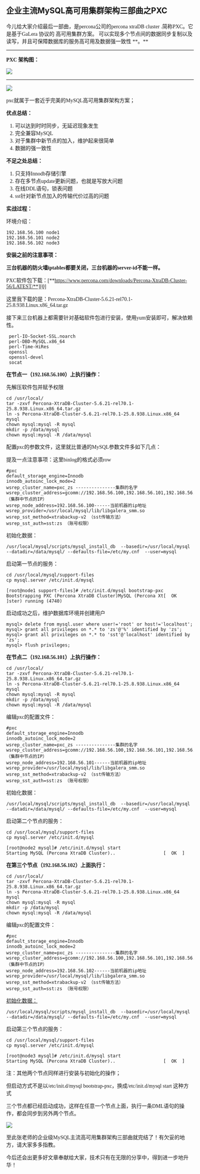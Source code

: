 ## 企业主流MySQL高可用集群架构三部曲之PXC

<font face=微软雅黑>
今儿给大家介绍最后一部曲，是percona公司的percona xtraDB cluster .简称PXC。它是基于GaLera 协议的 高可用集群方案。 可以实现多个节点间的数据同步复制以及读写，并且可保障数据库的服务高可用及数据强一致性 **。**

****

**PXC 架构图：**

![](./img/wKiom1mPuZ-AcvEJAAB5ptTZsXk738.jpg)

****

![](./img/wKioL1mPue6S13UXAAC4JD27z34209.png)

pxc就属于一套近乎完美的MySQL高可用集群架构方案；

**优点总结：**

1. 可以达到时时同步，无延迟现象发生
1. 完全兼容MySQL
1. 对于集群中新节点的加入，维护起来很简单
1. 数据的强一致性

**不足之处总结：**

1. 只支持Innodb存储引擎
1. 存在多节点update更新问题，也就是写放大问题
1. 在线DDL语句，锁表问题
1. sst针对新节点加入的传输代价过高的问题

**实战过程：**

环境介绍：

```
192.168.56.100 node1
192.168.56.101 node2
192.168.56.102 node3
```

**安装之前的注意事项：**

**三台机器的防火墙iptables都要关闭，三台机器的server-id不能一样。**

PXC软件包下载：[**https://www.percona.com/downloads/Percona-XtraDB-Cluster-56/LATEST/**][0]

这里我下载的是：Percona-XtraDB-Cluster-5.6.21-rel70.1-25.8.938.Linux.x86_64.tar.gz

接下来三台机器上都需要针对基础软件包进行安装，使用yum安装即可，解决依赖性。

```
 perl-IO-Socket-SSL.noarch 
 perl-DBD-MySQL.x86_64  
 perl-Time-HiRes
 openssl 
 openssl-devel
 socat
```

**在节点一（192.168.56.100）上执行操作：**

先解压软件包并赋予权限

```
cd /usr/local/
tar -zxvf Percona-XtraDB-Cluster-5.6.21-rel70.1-25.8.938.Linux.x86_64.tar.gz
ln -s Percona-XtraDB-Cluster-5.6.21-rel70.1-25.8.938.Linux.x86_64 mysql
chown mysql:mysql -R mysql
mkdir -p /data/mysql
chown mysql:mysql -R /data/mysql
```

配置pxc的参数文件，这里就比普通的MySQL参数文件多如下几点：

提及一点注意事项：这里binlog的格式必须row

```
#pxc
default_storage_engine=Innodb
innodb_autoinc_lock_mode=2
wsrep_cluster_name=pxc_zs ---------------集群的名字
wsrep_cluster_address=gcomm://192.168.56.100,192.168.56.101,192.168.56.102（集群中节点的IP）
wsrep_node_address=192.168.56.100------当前机器的ip地址
wsrep_provider=/usr/local/mysql/lib/libgalera_smm.so
wsrep_sst_method=xtrabackup-v2 （sst传输方法）
wsrep_sst_auth=sst:zs （账号权限）
```

初始化数据：

```
/usr/local/mysql/scripts/mysql_install_db  --basedir=/usr/local/mysql 
--datadir=/data/mysql/ --defaults-file=/etc/my.cnf  --user=mysql
```

启动第一节点的服务：

```
cd /usr/local/mysql/support-files
cp mysql.server /etc/init.d/mysql
```

```
[root@node1 support-files]# /etc/init.d/mysql bootstrap-pxc
Bootstrapping PXC (Percona XtraDB Cluster)MySQL (Percona Xt[  OK  ]ster) running (4740)
```

启动成功之后，维护数据库环境并创建用户

```
mysql> delete from mysql.user where user!='root' or host!='localhost';
mysql> grant all privileges on *.* to 'zs'@'%' identified by 'zs';
mysql> grant all privileges on *.* to 'sst'@'localhost' identified by 'zs';
mysql> flush privileges;
```

**在节点二（192.168.56.101）上执行操作：**

```
cd /usr/local/
tar -zxvf Percona-XtraDB-Cluster-5.6.21-rel70.1-25.8.938.Linux.x86_64.tar.gz
ln -s Percona-XtraDB-Cluster-5.6.21-rel70.1-25.8.938.Linux.x86_64 mysql
chown mysql:mysql -R mysql
mkdir -p /data/mysql
chown mysql:mysql -R /data/mysql
```

编辑pxc的配置文件：

```
#pxc
default_storage_engine=Innodb
innodb_autoinc_lock_mode=2
wsrep_cluster_name=pxc_zs ---------------集群的名字
wsrep_cluster_address=gcomm://192.168.56.100,192.168.56.101,192.168.56.102（集群中节点的IP）
wsrep_node_address=192.168.56.101------当前机器的ip地址
wsrep_provider=/usr/local/mysql/lib/libgalera_smm.so
wsrep_sst_method=xtrabackup-v2 （sst传输方法）
wsrep_sst_auth=sst:zs （账号权限）
```

初始化数据：

```
/usr/local/mysql/scripts/mysql_install_db  --basedir=/usr/local/mysql 
--datadir=/data/mysql/ --defaults-file=/etc/my.cnf  --user=mysql
```

启动第二个节点的服务：

```
cd /usr/local/mysql/support-files
cp mysql.server /etc/init.d/mysql
```

```
[root@node2 mysql]# /etc/init.d/mysql start
Starting MySQL (Percona XtraDB Cluster)..                  [  OK  ]
```

**在第三个节点（192.168.56.102）上面执行：**

```
cd /usr/local/
tar -zxvf Percona-XtraDB-Cluster-5.6.21-rel70.1-25.8.938.Linux.x86_64.tar.gz
ln -s Percona-XtraDB-Cluster-5.6.21-rel70.1-25.8.938.Linux.x86_64 mysql
chown mysql:mysql -R mysql
mkdir -p /data/mysql
chown mysql:mysql -R /data/mysql
```

编辑pxc的配置文件：

```
#pxc
default_storage_engine=Innodb
innodb_autoinc_lock_mode=2
wsrep_cluster_name=pxc_zs ---------------集群的名字
wsrep_cluster_address=gcomm://192.168.56.100,192.168.56.101,192.168.56.102（集群中节点的IP）
wsrep_node_address=192.168.56.102------当前机器的ip地址
wsrep_provider=/usr/local/mysql/lib/libgalera_smm.so
wsrep_sst_method=xtrabackup-v2 （sst传输方法）
wsrep_sst_auth=sst:zs （账号权限）
```

[初始化数据：][1]

```
/usr/local/mysql/scripts/mysql_install_db  --basedir=/usr/local/mysql 
--datadir=/data/mysql/ --defaults-file=/etc/my.cnf  --user=mysql

```

启动第三个节点的服务：

```
cd /usr/local/mysql/support-files
cp mysql.server /etc/init.d/mysql
```

```
[root@node3 mysql]# /etc/init.d/mysql start
Starting MySQL (Percona XtraDB Cluster)..                  [  OK  ]
```

注：其他两个节点同样进行安装与初始化的操作；

但启动方式不是以/etc/init.d/mysql bootstrap-pxc，换成/etc/init.d/mysql start 这种方式

三个节点都已经启动成功，这样在任意一个节点上面，执行一条DML语句的操作，都会同步到另外两个节点。

![](./img/wKiom1mQQ7Tx2e4MAAAsJ2ViqQ8543.png)

至此张老师的企业级MySQL主流高可用集群架构三部曲就完结了！有欠妥的地方，请大家多多指教。

今后还会出更多好文章奉献给大家，技术只有在无限的分享中，得到进一步地升华！

</font>

[0]: https://www.percona.com/downloads/Percona-XtraDB-Cluster-56/LATEST/
[1]: http://blog.51cto.com/user_index.php?action=addblog_new&did=365290